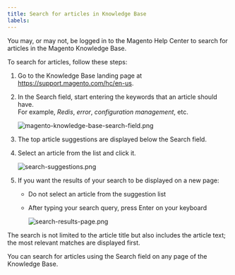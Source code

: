 ```yaml
---
title: Search for articles in Knowledge Base
labels: 
---
```


You may, or may not, be logged in to the Magento Help Center to search for articles in the Magento Knowledge Base.

To search for articles, follow these steps:

1. Go to the Knowledge Base landing page at <https://support.magento.com/hc/en-us>.
1. In the Search field, start entering the keywords that an article should have.   
    For example, _Redis_, _error_, _configuration management_, etc.  
      
    ![magento-knowledge-base-search-field.png](https://support.magento.com/hc/article_attachments/360016528791/magento-knowledge-base-search-field.png)  
      
    
1. The top article suggestions are displayed below the Search field.
1. Select an article from the list and click it.  
      
    ![search-suggestions.png](https://support.magento.com/hc/article_attachments/360016528991/search-suggestions.png)  
      
    
1. If you want the results of your search to be displayed on a new page:
    
    * Do not select an article from the suggestion list
    * After typing your search query, press Enter on your keyboard  
          
        ![search-results-page.png](https://support.magento.com/hc/article_attachments/360016477832/search-results-page.png)
    
    
    

The search is not limited to the article title but also includes the article text; the most relevant matches are displayed first.

You can search for articles using the Search field on any page of the Knowledge Base.